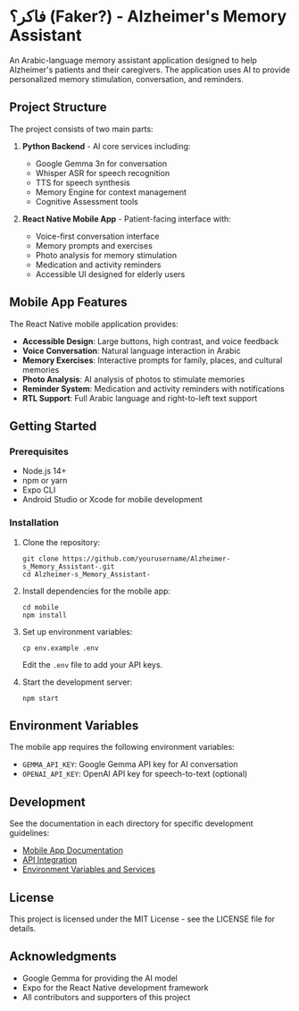 # فاكر؟ (Faker?) - Alzheimer's Memory Assistant

An Arabic-language memory assistant application designed to help Alzheimer's patients and their caregivers. The application uses AI to provide personalized memory stimulation, conversation, and reminders.

## Project Structure

The project consists of two main parts:

1. **Python Backend** - AI core services including:
   - Google Gemma 3n for conversation
   - Whisper ASR for speech recognition
   - TTS for speech synthesis
   - Memory Engine for context management
   - Cognitive Assessment tools

2. **React Native Mobile App** - Patient-facing interface with:
   - Voice-first conversation interface
   - Memory prompts and exercises
   - Photo analysis for memory stimulation
   - Medication and activity reminders
   - Accessible UI designed for elderly users

## Mobile App Features

The React Native mobile application provides:

- **Accessible Design**: Large buttons, high contrast, and voice feedback
- **Voice Conversation**: Natural language interaction in Arabic
- **Memory Exercises**: Interactive prompts for family, places, and cultural memories
- **Photo Analysis**: AI analysis of photos to stimulate memories
- **Reminder System**: Medication and activity reminders with notifications
- **RTL Support**: Full Arabic language and right-to-left text support

## Getting Started

### Prerequisites

- Node.js 14+
- npm or yarn
- Expo CLI
- Android Studio or Xcode for mobile development

### Installation

1. Clone the repository:
   ```
   git clone https://github.com/yourusername/Alzheimer-s_Memory_Assistant-.git
   cd Alzheimer-s_Memory_Assistant-
   ```

2. Install dependencies for the mobile app:
   ```
   cd mobile
   npm install
   ```

3. Set up environment variables:
   ```
   cp env.example .env
   ```
   Edit the `.env` file to add your API keys.

4. Start the development server:
   ```
   npm start
   ```

## Environment Variables

The mobile app requires the following environment variables:

- `GEMMA_API_KEY`: Google Gemma API key for AI conversation
- `OPENAI_API_KEY`: OpenAI API key for speech-to-text (optional)

## Development

See the documentation in each directory for specific development guidelines:

- [Mobile App Documentation](mobile/README.md)
- [API Integration](mobile/API_INTEGRATION.md)
- [Environment Variables and Services](mobile/ENV_AND_SERVICES.md)

## License

This project is licensed under the MIT License - see the LICENSE file for details.

## Acknowledgments

- Google Gemma for providing the AI model
- Expo for the React Native development framework
- All contributors and supporters of this project